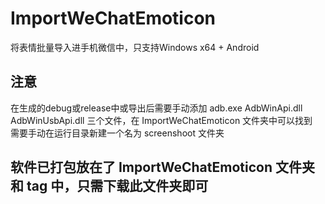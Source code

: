 # ImportWeChatEmoticon
将表情批量导入进手机微信中，只支持Windows x64 + Android
## 注意
在生成的debug或release中或导出后需要手动添加 adb.exe AdbWinApi.dll AdbWinUsbApi.dll 三个文件，在 ImportWeChatEmoticon 文件夹中可以找到  
需要手动在运行目录新建一个名为 screenshoot 文件夹
## 软件已打包放在了 ImportWeChatEmoticon 文件夹和 tag 中，只需下载此文件夹即可
